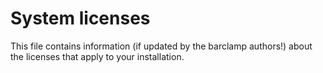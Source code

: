 # System licenses

This file contains information (if updated by the barclamp authors!) about the licenses that apply to your installation.
